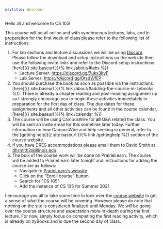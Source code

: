 ```yaml
---
navtitle: Welcome!
---
```


Hello all and welcome to CS 105!

This course will be all online and with synchronous lectures, labs, and  In preparation for the first week of class please refer to the following list of instructions:

1. For lab sections and lecture discussions we will be using [Discord](https://discord.com/). Please follow the download and setup instructions on the website then use the following invite links and refer to the Discord setup instructions [here]({{ site.baseurl }}{% link /about/#labs %}):
    * Lecture Server: https://discord.gg/7ukx3kyF
    * Lab Server: https://discord.gg/DtsdWfEP
2. You should purchase the book as soon as possible via the instructions [here]({{ site.baseurl }}{% link /about/#adding-the-course-in-zybooks %}). There is already a chapter reading and post-reading assignment up so I strongly encourage you to begin these activities immediately in preparation for the first day of class. The due dates for these assignments and all other activities can be found in the course calendar, [here]({{ site.baseurl }}{% link /calendar %})
3. The course will be using CampusWire for **all** Q&A related the class. You will be sent an invite email for this sometime later today. Further information on how CampusWire and help seeking in general, refer to the [getting help]({{ site.baseurl }}{% link /gettinghelp %}) section of the course website.
4. If you have DRES accommodations please email them to David Smith at dhsmith2@illinois.edu.
5. The bulk of the course work will be done on PrairieLearn. The course will be added to PrairieLearn later tonight and instructions for adding the course are as follows:
    * Navigate to [PrarieLearn's website](https://www.prairielearn.org/)
    * Click on the "Enroll course" button
    * Search for "CS 105"
    * Add the instance of CS 105 for Summer 2021

I encourage you all to take some time to look over the [course website](https://pages.github-dev.cs.illinois.edu/dhsmith2/cs-105-summer-2021/) to get a sense of what the course will be covering. However please do note that nothing on the site is considered finalized until Monday. We will be going over the course structure and expectation more in-depth during the first lecture. For now, simply focus on completing the first reading activity, which is already on zyBooks and is due the second day of class.
